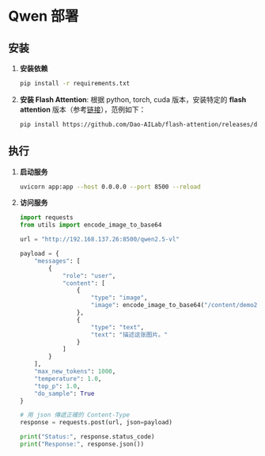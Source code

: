 # Qwen 部署

## 安装
1. **安装依赖**
    ```bash
    pip install -r requirements.txt
    ```
2. **安装 Flash Attention**: 根据 python, torch, cuda 版本，安装特定的 **flash attention** 版本（参考[链接](https://github.com/Dao-AILab/flash-attention/releases/?fbclid=IwY2xjawL4_0lleHRuA2FlbQIxMABicmlkETFyTzNNTXFxTW5RZFZOMXpPAR4UmnmOZ6yEETh7cB2Bd2GvzU-kw2jw48YiKGEoNK9cudL6Vc8CapqG2dJYfA_aem_o9J-KtD4Zvbo23v0cb4Q6Q)），范例如下：
    ```bash
    pip install https://github.com/Dao-AILab/flash-attention/releases/download/v2.8.2/flash_attn-2.8.2+cu12torch2.6cxx11abiTRUE-cp311-cp311-linux_x86_64.whl
    ```

## 执行
1. **启动服务**
    ```bash
    uvicorn app:app --host 0.0.0.0 --port 8500 --reload
    ```

2. **访问服务**
    ```python
    import requests
    from utils import encode_image_to_base64

    url = "http://192.168.137.26:8500/qwen2.5-vl"

    payload = {
        "messages": [
            {
                "role": "user",
                "content": [
                    {
                        "type": "image",
                        "image": encode_image_to_base64("/content/demo2.jpg")
                    },
                    {
                        "type": "text",
                        "text": "描述这张图片。"
                    }
                ]
            }
        ],
        "max_new_tokens": 1000,
        "temperature": 1.0,
        "top_p": 1.0,
        "do_sample": True
    }

    # 用 json 傳遞正確的 Content-Type
    response = requests.post(url, json=payload)

    print("Status:", response.status_code)
    print("Response:", response.json())
    ```   